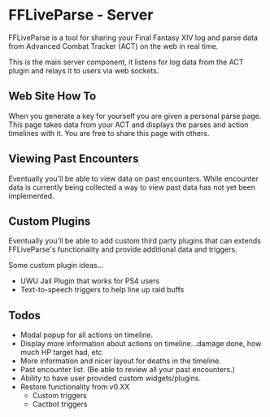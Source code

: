 # FFLiveParse - Server

FFLiveParse is a tool for sharing your Final Fantasy XIV log and parse data from Advanced Combat Tracker (ACT) on the web in real time.

This is the main server component, it listens for log data from the ACT plugin and relays it to users via web sockets.


## Web Site How To

When you generate a key for yourself you are given a personal parse page. This page takes data from your ACT and displays the parses and action timelines with it. You are free to share this page with others.


## Viewing Past Encounters

Eventually you'll be able to view data on past encounters. While encounter data is currently being collected a way to view past data has not yet been implemented.


## Custom Plugins

Eventually you'll be able to add custom third party plugins that can extends FFLiveParse's functionality and provide additional data and triggers.

Some custom plugin ideas...

- UWU Jail Plugin that works for PS4 users
- Text-to-speech triggers to help line up raid buffs


## Todos

- Modal popup for all actions on timeline.
- Display more information about actions on timeline...damage done, how much HP target had, etc
- More information and nicer layout for deaths in the timeline.
- Past encounter list. (Be able to review all your past encounters.)
- Ability to have user provided custom widgets/plugins.
- Restore functionality from v0.XX
    - Custom triggers
    - Cactbot triggers